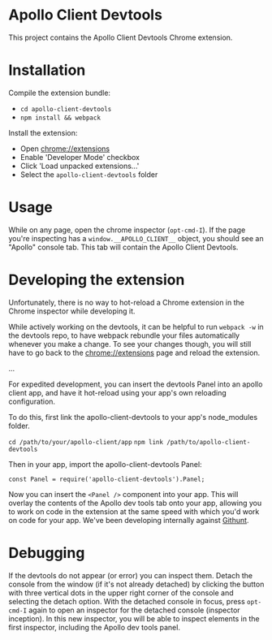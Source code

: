 Apollo Client Devtools
===
This project contains the Apollo Client Devtools Chrome extension.


Installation
===
Compile the extension bundle:

 * `cd apollo-client-devtools`
 * `npm install && webpack`

Install the extension:

 * Open [chrome://extensions](chrome://extensions)
 * Enable 'Developer Mode' checkbox
 * Click 'Load unpacked extensions...'
 * Select the `apollo-client-devtools` folder


Usage
===
While on any page, open the chrome inspector (`opt-cmd-I`). If the page you're inspecting has
a `window.__APOLLO_CLIENT__` object, you should see an "Apollo" console tab. This tab will contain
the Apollo Client Devtools.


Developing the extension
===
Unfortunately, there is no way to hot-reload a Chrome extension in the Chrome inspector while developing it.

While actively working on the devtools, it can be helpful to run `webpack -w` in the devtools repo,
to have webpack rebundle your files automatically whenever you make a change. To see your changes though,
you will still have to go back to the [chrome://extensions](chrome://extensions) page and reload the extension.

...

For expedited development, you can insert the devtools Panel into an apollo client app, and have
it hot-reload using your app's own reloading configuration.

To do this, first link the apollo-client-devtools to your app's node_modules folder.

`cd /path/to/your/apollo-client/app`
`npm link /path/to/apollo-client-devtools`

Then in your app, import the apollo-client-devtools Panel:

`const Panel = require('apollo-client-devtools').Panel;`

Now you can insert the `<Panel />` component into your app. This will overlay the contents of the Apollo dev tools tab onto your app, allowing you to work on code in the extension at the same speed with which you'd work on code for your app. We've been developing internally against [Githunt](https://github.com/apollostack/GitHunt-React).


Debugging
===
If the devtools do not appear (or error) you can inspect them. Detach the console from the window
(if it's not already detached) by clicking the button with three vertical dots in the upper right
corner of the console and selecting the detach option. With the detached console in focus, press `opt-cmd-I` again to open an inspector
for the detached console (inspector inception). In this new inspector, you will be able to inspect elements in the first inspector, including the Apollo dev tools panel.
